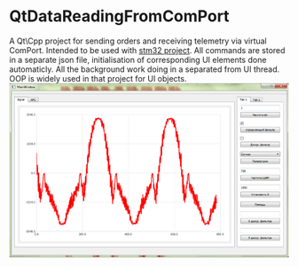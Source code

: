 # QtDataReadingFromComPort

A Qt\Cpp project for sending orders and receiving telemetry via virtual ComPort. Intended to be used with [stm32 project](https://github.com/Nonmant/stm32-sin-generator-and-measuer). All commands are stored in a separate json file, initialisation of corresponding UI elements done automaticly. All the background work doing in a separated from UI thread. OOP is widely used in that project for UI objects.
![UI](https://github.com/Nonmant/QtDataReadingFromComPort/blob/master/UI%20qt.png?raw=true)
